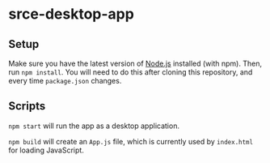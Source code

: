 # srce-desktop-app

## Setup

Make sure you have the latest version of [Node.js](https://nodejs.org/en/)
installed (with npm). Then, run `npm install`. You will need to do this after
cloning this repository, and every time `package.json` changes.

## Scripts

`npm start` will run the app as a desktop application.

`npm build` will create an `App.js` file, which is currently used by
`index.html` for loading JavaScript.
